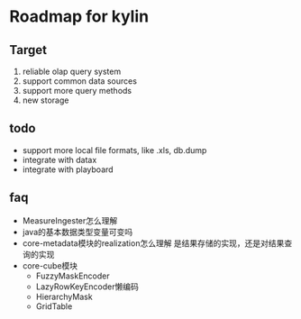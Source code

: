 # Roadmap for kylin

## Target
1. reliable olap query system 
2. support common data sources
3. support more query methods
4. new storage

## todo 
- support more local file formats, like .xls, db.dump
- integrate with datax
- integrate with playboard

## faq
- MeasureIngester怎么理解
- java的基本数据类型变量可变吗
- core-metadata模块的realization怎么理解
是结果存储的实现，还是对结果查询的实现
- core-cube模块
    - FuzzyMaskEncoder
    - LazyRowKeyEncoder懒编码
    - HierarchyMask
    - GridTable
